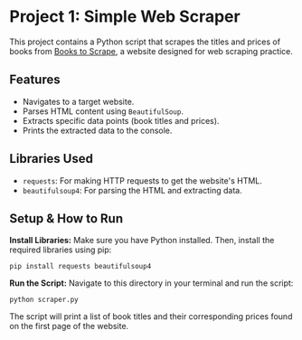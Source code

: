 # Project 1: Simple Web Scraper

This project contains a Python script that scrapes the titles and prices of books from [Books to Scrape](http://books.toscrape.com/), a website designed for web scraping practice.

## Features
- Navigates to a target website.
- Parses HTML content using `BeautifulSoup`.
- Extracts specific data points (book titles and prices).
- Prints the extracted data to the console.

## Libraries Used
- `requests`: For making HTTP requests to get the website's HTML.
- `beautifulsoup4`: For parsing the HTML and extracting data.

## Setup & How to Run

**Install Libraries:**
Make sure you have Python installed. Then, install the required libraries using pip:

    pip install requests beautifulsoup4

**Run the Script:**
Navigate to this directory in your terminal and run the script:

    python scraper.py


The script will print a list of book titles and their corresponding prices found on the first page of the website.